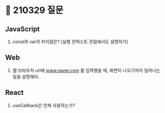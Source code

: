# 📆 210329 질문

## JavaScript
1. const와 var의 차이점은? (실행 컨텍스트 관점에서도 설명하기)

## Web
1. 웹 브라우저 url에 www.naver.com 를 입력했을 때, 화면이 나오기까지 일어나는 일을 설명해라.

## React
1. useCallback은 언제 사용하는가?
